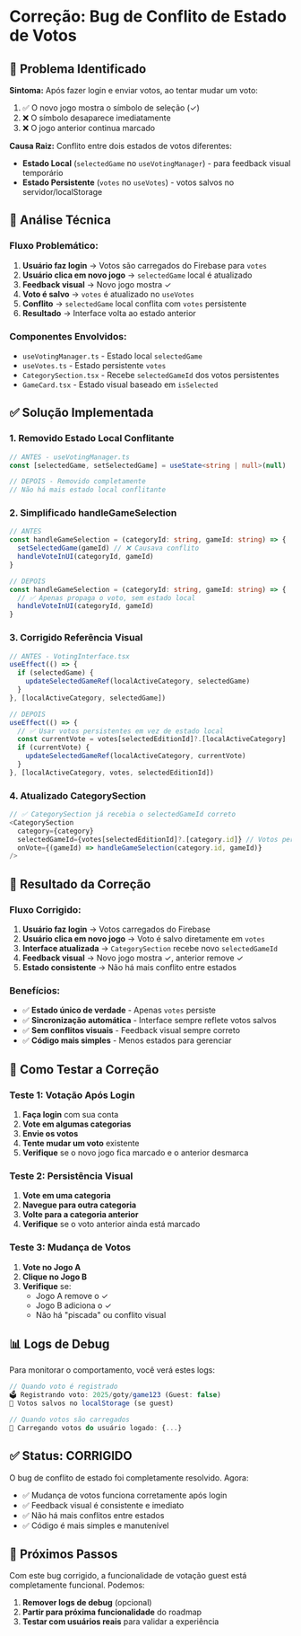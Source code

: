 # Correção: Bug de Conflito de Estado de Votos

## 🐛 Problema Identificado

**Sintoma:** Após fazer login e enviar votos, ao tentar mudar um voto:
1. ✅ O novo jogo mostra o símbolo de seleção (✓)
2. ❌ O símbolo desaparece imediatamente
3. ❌ O jogo anterior continua marcado

**Causa Raiz:** Conflito entre dois estados de votos diferentes:
- **Estado Local** (`selectedGame` no `useVotingManager`) - para feedback visual temporário
- **Estado Persistente** (`votes` no `useVotes`) - votos salvos no servidor/localStorage

## 🔧 Análise Técnica

### Fluxo Problemático:
1. **Usuário faz login** → Votos são carregados do Firebase para `votes`
2. **Usuário clica em novo jogo** → `selectedGame` local é atualizado
3. **Feedback visual** → Novo jogo mostra ✓
4. **Voto é salvo** → `votes` é atualizado no `useVotes`
5. **Conflito** → `selectedGame` local conflita com `votes` persistente
6. **Resultado** → Interface volta ao estado anterior

### Componentes Envolvidos:
- `useVotingManager.ts` - Estado local `selectedGame`
- `useVotes.ts` - Estado persistente `votes`
- `CategorySection.tsx` - Recebe `selectedGameId` dos votos persistentes
- `GameCard.tsx` - Estado visual baseado em `isSelected`

## ✅ Solução Implementada

### 1. Removido Estado Local Conflitante
```typescript
// ANTES - useVotingManager.ts
const [selectedGame, setSelectedGame] = useState<string | null>(null)

// DEPOIS - Removido completamente
// Não há mais estado local conflitante
```

### 2. Simplificado handleGameSelection
```typescript
// ANTES
const handleGameSelection = (categoryId: string, gameId: string) => {
  setSelectedGame(gameId) // ❌ Causava conflito
  handleVoteInUI(categoryId, gameId)
}

// DEPOIS
const handleGameSelection = (categoryId: string, gameId: string) => {
  // ✅ Apenas propaga o voto, sem estado local
  handleVoteInUI(categoryId, gameId)
}
```

### 3. Corrigido Referência Visual
```typescript
// ANTES - VotingInterface.tsx
useEffect(() => {
  if (selectedGame) {
    updateSelectedGameRef(localActiveCategory, selectedGame)
  }
}, [localActiveCategory, selectedGame])

// DEPOIS
useEffect(() => {
  // ✅ Usar votos persistentes em vez de estado local
  const currentVote = votes[selectedEditionId]?.[localActiveCategory]
  if (currentVote) {
    updateSelectedGameRef(localActiveCategory, currentVote)
  }
}, [localActiveCategory, votes, selectedEditionId])
```

### 4. Atualizado CategorySection
```typescript
// ✅ CategorySection já recebia o selectedGameId correto
<CategorySection
  category={category}
  selectedGameId={votes[selectedEditionId]?.[category.id]} // Votos persistentes
  onVote={(gameId) => handleGameSelection(category.id, gameId)}
/>
```

## 🎯 Resultado da Correção

### Fluxo Corrigido:
1. **Usuário faz login** → Votos carregados do Firebase
2. **Usuário clica em novo jogo** → Voto é salvo diretamente em `votes`
3. **Interface atualizada** → `CategorySection` recebe novo `selectedGameId`
4. **Feedback visual** → Novo jogo mostra ✓, anterior remove ✓
5. **Estado consistente** → Não há mais conflito entre estados

### Benefícios:
- ✅ **Estado único de verdade** - Apenas `votes` persiste
- ✅ **Sincronização automática** - Interface sempre reflete votos salvos
- ✅ **Sem conflitos visuais** - Feedback visual sempre correto
- ✅ **Código mais simples** - Menos estados para gerenciar

## 🧪 Como Testar a Correção

### Teste 1: Votação Após Login
1. **Faça login** com sua conta
2. **Vote em algumas categorias**
3. **Envie os votos**
4. **Tente mudar um voto** existente
5. **Verifique** se o novo jogo fica marcado e o anterior desmarca

### Teste 2: Persistência Visual
1. **Vote em uma categoria**
2. **Navegue para outra categoria**
3. **Volte para a categoria anterior**
4. **Verifique** se o voto anterior ainda está marcado

### Teste 3: Mudança de Votos
1. **Vote no Jogo A**
2. **Clique no Jogo B**
3. **Verifique** se:
   - Jogo A remove o ✓
   - Jogo B adiciona o ✓
   - Não há "piscada" ou conflito visual

## 📊 Logs de Debug

Para monitorar o comportamento, você verá estes logs:

```javascript
// Quando voto é registrado
🗳️ Registrando voto: 2025/goty/game123 (Guest: false)
💾 Votos salvos no localStorage (se guest)

// Quando votos são carregados
🔄 Carregando votos do usuário logado: {...}
```

## ✅ Status: CORRIGIDO

O bug de conflito de estado foi completamente resolvido. Agora:
- ✅ Mudança de votos funciona corretamente após login
- ✅ Feedback visual é consistente e imediato
- ✅ Não há mais conflitos entre estados
- ✅ Código é mais simples e manutenível

## 🔮 Próximos Passos

Com este bug corrigido, a funcionalidade de votação guest está completamente funcional. Podemos:
1. **Remover logs de debug** (opcional)
2. **Partir para próxima funcionalidade** do roadmap
3. **Testar com usuários reais** para validar a experiência
